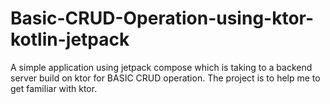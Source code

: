 # Basic-CRUD-Operation-using-ktor-kotlin-jetpack
A simple application using jetpack compose which is taking to a backend server build on ktor for BASIC CRUD operation.
The project is to help me to get familiar with ktor.
